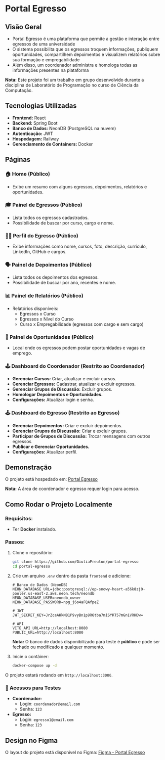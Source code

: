 # Portal Egresso

## Visão Geral

- Portal Egresso é uma plataforma que permite a gestão e interação entre egressos de uma universidade
- O sistema possibilita que os egressos troquem informações, publiquem oportunidades, compartilhem depoimentos e visualizem relatórios sobre sua formação e empregabilidade
- Além disso, um coordenador administra e homologa todas as informações presentes na plataforma

**Nota:** Este projeto foi um trabalho em grupo desenvolvido durante a disciplina de Laboratório de Programação no curso de Ciência da Computação.

## Tecnologias Utilizadas

- **Frontend:** React
- **Backend:** Spring Boot
- **Banco de Dados:** NeonDB (PostgreSQL na nuvem)
- **Autenticação:** JWT
- **Hospedagem:** Railway
- **Gerenciamento de Containers:** Docker

## Páginas

### 🏠 Home (Público)
- Exibe um resumo com alguns egressos, depoimentos, relatórios e oportunidades.

### 🎓 Painel de Egressos (Público)
- Lista todos os egressos cadastrados.
- Possibilidade de buscar por curso, cargo e nome.

### 👩‍🎓 Perfil do Egresso (Público)
- Exibe informações como nome, cursos, foto, descrição, currículo, LinkedIn, GitHub e cargos.

### 🗣 Painel de Depoimentos (Público)
- Lista todos os depoimentos dos egressos.
- Possibilidade de buscar por ano, recentes e nome.

### 📊 Painel de Relatórios (Público)
- Relatórios disponíveis:
  - Egressos x Curso
  - Egressos x Nível do Curso
  - Curso x Empregabilidade (egressos com cargo e sem cargo)

### 💼 Painel de Oportunidades (Público)
- Local onde os egressos podem postar oportunidades e vagas de emprego.

### 🕹 Dashboard do Coordenador (Restrito ao Coordenador)
- **Gerenciar Cursos:** Criar, atualizar e excluir cursos.
- **Gerenciar Egressos:** Cadastrar, atualizar e excluir egressos.
- **Gerenciar Grupos de Discussão:** Excluir grupos.
- **Homologar Depoimentos e Oportunidades.**
- **Configurações:** Atualizar login e senha.

### 🕹 Dashboard do Egresso (Restrito ao Egresso)
- **Gerenciar Depoimentos:** Criar e excluir depoimentos.
- **Gerenciar Grupos de Discussão:** Criar e excluir grupos.
- **Participar de Grupos de Discussão:** Trocar mensagens com outros egressos.
- **Publicar e Gerenciar Oportunidades.**
- **Configurações:** Atualizar perfil.

## Demonstração
O projeto está hospedado em: [Portal Egresso](https://portal-egresso-frontend-production.up.railway.app/)

**Nota:** A área de coordenador e egresso requer login para acesso.

## Como Rodar o Projeto Localmente

### Requisitos:
- Ter **Docker** instalado.

### Passos:
1. Clone o repositório:
   ```bash
   git clone https://github.com/GiuliaFreulon/portal-egresso
   cd portal-egresso
   ```

2. Crie um arquivo `.env` dentro da pasta `frontend` e adicione:

   ```env
   # Banco de Dados (NeonDB)
   NEON_DATABASE_URL=jdbc:postgresql://ep-snowy-heart-a56k8zj0-pooler.us-east-2.aws.neon.tech/neondb
   NEON_DATABASE_USER=neondb_owner
   NEON_DATABASE_PASSWORD=npg_j6o4aFQAfpeZ

   # JWT
   JWT_SECRET_KEY=JrZcaAHkN81P9vyBn1p9R6tba7miSYRT57mGn1VRHDw=
   
   # API
   VITE_API_URL=http://localhost:8080
   PUBLIC_URL=http://localhost:8080
   ```

    **Nota:** O banco de dados disponibilizado para teste é **público** e pode ser fechado ou modificado a qualquer momento.

3. Inicie o contâiner:
   ```bash
   docker-compose up -d
   ```

O projeto estará rodando em `http://localhost:3000`.

### 🔑 Acessos para Testes
- **Coordenador:**
  - Login: `coordenador@email.com`
  - Senha: `123`
- **Egresso:**
  - Login: `egresso1@email.com`
  - Senha: `123`

## Design no Figma
O layout do projeto está disponível no Figma:
[Figma - Portal Egresso](https://www.figma.com/design/n4hZWAB6irWTbKa7heXH2G/Portal-Egresso?node-id=0-1&t=uD8GYBrewKIjSBk7-1)
